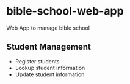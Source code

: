 # bible-school-web-app

Web App to manage bible school

## Student Management

 - Register students
 - Lookup student information
 - Update student information
